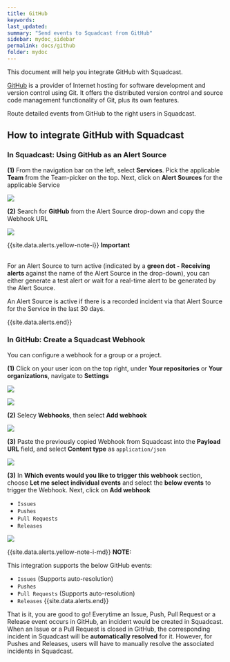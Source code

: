```yaml
---
title: GitHub
keywords: 
last_updated: 
summary: "Send events to Squadcast from GitHub"
sidebar: mydoc_sidebar
permalink: docs/github
folder: mydoc
---
```


This document will help you integrate GitHub with Squadcast.

[GitHub](https://github.com/) is a provider of Internet hosting for software development and version control using Git. It offers the distributed version control and source code management functionality of Git, plus its own features.

Route detailed events from GitHub to the right users in Squadcast.

## How to integrate GitHub with Squadcast

### In Squadcast: Using GitHub as an Alert Source

**(1)** From the navigation bar on the left, select **Services**. Pick the applicable **Team** from the Team-picker on the top. Next, click on **Alert Sources** for the applicable Service

![](images/alert_source_1.png)

**(2)** Search for **GitHub** from the Alert Source drop-down and copy the Webhook URL 

![](images/github_1.png)

{{site.data.alerts.yellow-note-i}}
<b>Important</b><br/><br/>
<p>For an Alert Source to turn active (indicated by a <b>green dot - Receiving alerts</b> against the name of the Alert Source in the drop-down), you can either generate a test alert or wait for a real-time alert to be generated by the Alert Source.</p>
<p>An Alert Source is active if there is a recorded incident via that Alert Source for the Service in the last 30 days.</p>
{{site.data.alerts.end}}

### In GitHub: Create a Squadcast Webhook

You can configure a webhook for a group or a project.

**(1)** Click on your user icon on the top right, under **Your repositories** or **Your organizations**, navigate to **Settings**

![](images/github_2.png)

![](images/github_3.png)

**(2)** Selecy **Webhooks**, then select **Add webhook**

![](images/github_4.png)

**(3)** Paste the previously copied Webhook from Squadcast into the **Payload URL** field, and select **Content type** as `application/json`

![](images/github_5.png)


**(3)** In **Which events would you like to trigger this webhook** section, choose **Let me select individual events** and select the **below events** to trigger the Webhook. Next, click on **Add webhook**
 + `Issues`
 + `Pushes`
 + `Pull Requests`
 + `Releases`

![](images/github_6.png)

{{site.data.alerts.yellow-note-i-md}}
**NOTE:** 

This integration supports the below GitHub events:
 + `Issues` (Supports auto-resolution)
 + `Pushes`
 + `Pull Requests` (Supports auto-resolution)
 + `Releases`
{{site.data.alerts.end}}

That is it, you are good to go! Everytime an Issue, Push, Pull Request or a Release event occurs in GitHub, an incident would be created in Squadcast. When an Issue or a Pull Request is closed in GitHub, the corresponding incident in Squadcast will be **automatically resolved** for it. However, for Pushes and Releases, users will have to manually resolve the associated incidents in Squadcast.